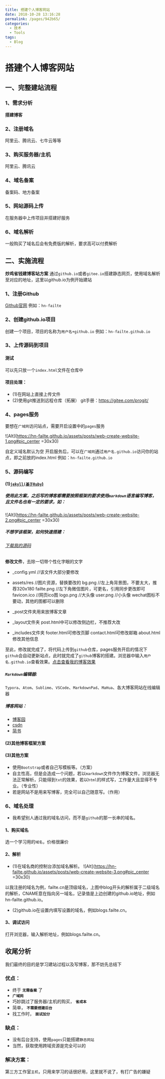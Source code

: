 ```yaml
---
title: 搭建个人博客网站
date: 2018-10-28 13:16:28
permalink: /pages/942b65/
categories:
  - 技术
  - Tools
tags:
  - Blog
---
```


# 搭建个人博客网站

## 一、完整建站流程

### 1、需求分析

**搭建博客**

### 2、注册域名

阿里云、腾讯云、七牛云等等

### 3、购买服务器/主机

阿里云、腾讯云

### 4、域名备案

备案码、地方备案

### 5、网站源码上传

在服务器中上传项目并搭建好服务

### 6、域名解析

一般购买了域名后会有免费版的解析，要求高可以付费解析

## 二、实施流程

**炒鸡省钱建博客站方案**
通过`github.io`或者`gitee.io`搭建静态网页，使用域名解析至对应的地址，这里以github.io为例开始建站

### 1、注册Github

[Github官网](htttps://github.com)
例如：`hn-failte`

### 2、创建github.io项目

创建一个项目，项目的名称为`用户名+github.io`
例如：`hn-failte.github.io`

### 3、上传源码到项目

#### 测试

可以先只放一个`index.html`文件在仓库中

#### 项目处理：

* (1)在网站上直接上传文件
* (2)使用git推送到远程仓库（拓展）
    git手册：https://gitee.com/progit/

### 4、pages服务

要想在`广域网`访问站点，需要开启设置中的`pages`服务

![Alt](https://hn-failte.github.io/assets/posts/web-create-website-1.png#pic_center =30x30)

自定义域名默认为空
开启服务后，可以在`广域网`通过`用户名.github.io`访问你的站点，即之前放的index.html
例如：`hn-failte.github.io`

### 5、源码编写

#### (1)[`jekyll(基于Ruby`)](https://github.com/jekyll/jekyll)

##### 使用此方案，之后写的博客都需要按照框架的要求使用`markdown`语言编写博客，且文件名也有一定的要求，如：

![Alt](https://hn-failte.github.io/assets/posts/web-create-website-2.png#pic_center =30x30)

##### 不想学该框架，如何快速搭建：

###### [下载我的源码](https://github.com/hn-failte/hn-failte.github.io.git)

**修改文件**，去除一切带个性化字眼的文字

* _config.yml  //该文件大部分要修改

* assets/res  //图片资源，替换要改的
bg.png  //左上角背景图，不要太大，推荐320x180
failte.png  //左下角微信图片，可更名，引用同步更改即可
favicon.ico  //网页ico图
logo.png    //大头像
user.png    //小头像
wechat图标不要动，其他的图都可以删除

* _post文件夹用来放博客文章

* _layout文件夹
post.html中可以修改侧边栏，不推荐大改

* _includes文件夹
footer.html可修改页脚
contact.html可修改邮箱
about.html修改其他信息

至此，修改就完成了，将代码上传到`github`仓库，pages服务开启的情况下`github`会自动更新站点，此时就完成了`github`博客的搭建。浏览器中输入`用户名.github.io`查看效果。[点击查看我的博客效果](hn-failte.github.io)

##### `Markdown`编辑器:
`Typora`、`Atom`、`Sublime`、`VSCode`、`MarkdownPad`、`MaHua`、各大博客网站在线编辑器

##### 博客网站：

* [博客园](http://www.cnblogs.com/)
* [csdn](https://blog.csdn.net/)
* [简书](https://www.jianshu.com/)

#### (2)其他博客框架方案

#### (3)其他方案

* 使用`Bootstrap`或者自己写模板等。（方案）
* 自主性高，但是会造成一个问题，若以`markdown`文件作为博客文件，浏览器无法正常解析，只能得到`txt`的效果，若以`html`的样式写，工作量大且显得不专业。（专业性）
* 若是网站不是用来写博客，完全可以自己随意写。（作用）

### 6、域名处理

* 我希望别人通过我的域名访问，而不是`github`的那一长串的域名。

#### 1、购买域名

选一个学习用的`域名`，价格很廉价

#### 2、解析

* (1)在域名商的控制台添加域名解析。
![Alt](https://hn-failte.github.io/assets/posts/web-create-website-3.png#pic_center =30x30)

以我注册的域名为例，failte.cn是顶级域名，上图中blog开头的解析属于二级域名的解析，CNAME意在指向另一域名，记录值是上边创建的github.io地址，例如hn-failte.github.io。

* (2)github.io在设置内填写设置的域名，例如blogs.failte.cn。

#### 3、调试访问

打开浏览器，输入解析地址，例如blogs.failte.cn。

## 收尾分析

我们最终的目的是学习建站过程以及写博客，那不妨先总结下

### 优点：

* 终于 **`无需备案`** 了
* **`广域网`**
* 巧妙跳过了服务器/主机的购买， **`省成本`**
* 简单， **`不需要搭建后台`**
* 找工作时， **`面试加分`**

### 缺点：

* 没有后台支持，使用`pages`只能搭建`静态网站`
* 当然，获取使用跨域资源是完全可以的

### 解决方案：

第三方工作室`主机`，只用来学习的话很好用，这里就不说了，有打广告的嫌疑
